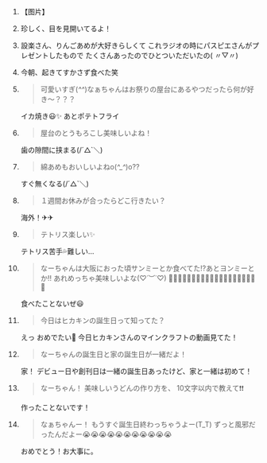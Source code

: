 1. 【图片】

2. 珍しく、目を見開いてるよ！

3. 設楽さん、りんごあめが大好きらしくて これラジオの時にパスピエさんがプレゼントしたもので たくさんあったのでひとついただいたの( 〃▽〃)

4. 今朝、起きてすかさず食べた笑

5. > 可愛いすぎ(*^^*)なぁちゃんはお祭りの屋台にあるやつだったら何が好き～？？？

   イカ焼き😃✨ あとポテトフライ

6. > 屋台のとうもろこし美味しいよね！

   歯の隙間に挟まる(/´△`＼)

7. > 綿あめもおいしいよねo(*^_^*)o??

   すぐ無くなる(/´△`＼)

8. > １週間お休みが合ったらどこ行きたい？

   海外！✈✈

9. > テトリス楽しい✨

   テトリス苦手💦難しい…

10. > なーちゃんは大阪におった頃サンミーとか食べてた!?あとヨンミーとか‼️ あれめっちゃ美味しいよな(♡˙︶˙♡) 🍞🍞🍞🍞🍞🍞🍞🍞🍞🍞🍞🍞🍞🍞🍞🍞🍞🍞🍞🍞

    食べたことないぜ😃

11. > 今日はヒカキンの誕生日って知ってた？

    えっ おめでたい🎊 今日ヒカキンさんのマインクラフトの動画見てた！

12. > なーちゃんの誕生日と家の誕生日が一緒だよ！

    家！ デビュー日や創刊日は一緒の誕生日あったけど、家と一緒は初めて！

13. > なーちゃん！ 美味しいうどんの作り方を、 10文字以内で教えて❗❗

    作ったことないです！

14. > なぁちゃんー！ もうすぐ誕生日終わっちゃうよー(T_T) ずっと風邪だったんだよー😭😭😭😭😭😭😭😭😭😭😭

    おめでとう！お大事に。

